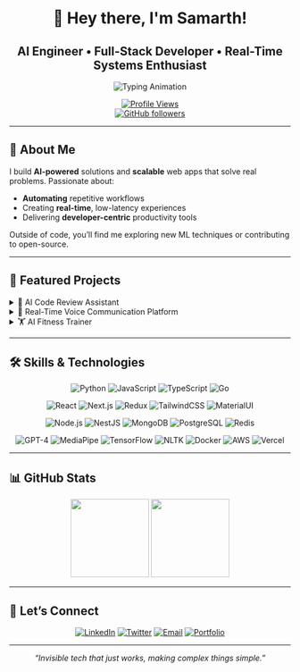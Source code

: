 <div align="center">

# 👋 Hey there, I'm Samarth!  
## AI Engineer • Full-Stack Developer • Real-Time Systems Enthusiast  

<img src="https://readme-typing-svg.herokuapp.com/?lines=Crafting+Intelligent+Tools;Automating+Tedious+Tasks;Building+Real-Time+Experiences;Always+Learning+and+Sharing&font=Fira%20Code&center=true&width=650&height=50&color=00d9ff&size=20" alt="Typing Animation"/>

[![Profile Views](https://komarev.com/ghpvc/?username=samarthify&color=blueviolet&style=flat-square)](https://github.com/samarthify)  
[![GitHub followers](https://img.shields.io/github/followers/samarthify?label=Follow&style=social)](https://github.com/samarthify)

</div>

---

## 🚀 About Me

I build **AI-powered** solutions and **scalable** web apps that solve real problems. Passionate about:
- **Automating** repetitive workflows  
- Creating **real-time**, low-latency experiences  
- Delivering **developer-centric** productivity tools  

Outside of code, you’ll find me exploring new ML techniques or contributing to open-source.

---

## 🎯 Featured Projects

<details>
<summary>🤖 AI Code Review Assistant</summary>

- **Problem:** Manual reviews caused delays & inconsistencies  
- **Solution:** Web app + VS Code extension with GPT-4 for inline, chat-based feedback  
- **Impact:** 40% faster reviews, unified coding standards  
- **Tech:** Python • GPT-4 API • React • VS Code API • Node.js  

<img src="https://media.giphy.com/media/26FPnsRww59hBJVWU/giphy.gif" width="300" alt="Code Review Demo"/>
</details>

<details>
<summary>🎤 Real-Time Voice Communication Platform</summary>

- **Problem:** High-latency voice calls & no analytics  
- **Solution:** WebRTC + Socket.io, Vosk/NLTK for transcription & sentiment analysis  
- **Impact:** <200 ms latency, supports 50+ users, actionable insights  
- **Tech:** WebRTC • Socket.io • React • Node.js • MongoDB • PostgreSQL  

<img src="https://media.giphy.com/media/llarwdtFqG63IlqUR1/giphy.gif" width="300" alt="Voice Platform Demo"/>
</details>

<details>
<summary>🏋️ AI Fitness Trainer</summary>

- **Problem:** Lack of real-time form feedback at home  
- **Solution:** MediaPipe Pose + OpenCV for 33-point tracking & rep counting  
- **Impact:** Accessible AI coaching, safer workouts  
- **Tech:** MediaPipe • OpenCV • Python • Computer Vision  

<img src="https://media.giphy.com/media/3o7aCSYNcDrJXyBqCc/giphy.gif" width="300" alt="Fitness Trainer Demo"/>
</details>

---

## 🛠️ Skills & Technologies

<div align="center">
  
![Python](https://img.shields.io/badge/Python-3776AB?style=for-the-badge&logo=python&logoColor=white)
![JavaScript](https://img.shields.io/badge/JavaScript-F7DF1E?style=for-the-badge&logo=javascript&logoColor=black)
![TypeScript](https://img.shields.io/badge/TypeScript-3178C6?style=for-the-badge&logo=typescript&logoColor=white)
![Go](https://img.shields.io/badge/Go-00ADD8?style=for-the-badge&logo=go&logoColor=white)

![React](https://img.shields.io/badge/React-61DAFB?style=for-the-badge&logo=react&logoColor=black)
![Next.js](https://img.shields.io/badge/Next.js-000000?style=for-the-badge&logo=next.js&logoColor=white)
![Redux](https://img.shields.io/badge/Redux-764ABC?style=for-the-badge&logo=redux&logoColor=white)
![TailwindCSS](https://img.shields.io/badge/TailwindCSS-06B6D4?style=for-the-badge&logo=tailwindcss&logoColor=white)
![MaterialUI](https://img.shields.io/badge/MaterialUI-0081CB?style=for-the-badge&logo=material-ui&logoColor=white)

![Node.js](https://img.shields.io/badge/Node.js-339933?style=for-the-badge&logo=node.js&logoColor=white)
![NestJS](https://img.shields.io/badge/NestJS-E0234E?style=for-the-badge&logo=nestjs&logoColor=white)
![MongoDB](https://img.shields.io/badge/MongoDB-47A248?style=for-the-badge&logo=mongodb&logoColor=white)
![PostgreSQL](https://img.shields.io/badge/PostgreSQL-316192?style=for-the-badge&logo=postgresql&logoColor=white)
![Redis](https://img.shields.io/badge/Redis-DC382D?style=for-the-badge&logo=redis&logoColor=white)

![GPT-4](https://img.shields.io/badge/GPT--4-11A37F?style=for-the-badge&logo=openai&logoColor=white)
![MediaPipe](https://img.shields.io/badge/MediaPipe-00BFA5?style=for-the-badge&logo=google&logoColor=white)
![TensorFlow](https://img.shields.io/badge/TensorFlow-FF6F00?style=for-the-badge&logo=tensorflow&logoColor=white)
![NLTK](https://img.shields.io/badge/NLTK-8CAFD1?style=for-the-badge&logo=python&logoColor=white)
![Docker](https://img.shields.io/badge/Docker-2496ED?style=for-the-badge&logo=docker&logoColor=white)
![AWS](https://img.shields.io/badge/AWS-232F3E?style=for-the-badge&logo=amazonaws&logoColor=white)
![Vercel](https://img.shields.io/badge/Vercel-000000?style=for-the-badge&logo=vercel&logoColor=white)

</div>

---

## 📊 GitHub Stats

<div align="center">

<img src="https://github-readme-stats.vercel.app/api?username=samarthify&show_icons=true&theme=tokyonight&count_private=true&hide_border=true" height="140"/>
<img src="https://github-readme-stats.vercel.app/api/top-langs/?username=samarthify&layout=compact&theme=tokyonight&hide_border=true&langs_count=6" height="140"/>

</div>

---

## 🤝 Let’s Connect

<div align="center">

[![LinkedIn](https://img.shields.io/badge/LinkedIn-0077B5?style=for-the-badge&logo=linkedin&logoColor=white)](https://linkedin.com/in/samarthnagpal)
[![Twitter](https://img.shields.io/badge/Twitter-1DA1F2?style=for-the-badge&logo=twitter&logoColor=white)](https://x.com/samarthify)
[![Email](https://img.shields.io/badge/Email-D14836?style=for-the-badge&logo=gmail&logoColor=white)](mailto:samarthifyy@gmail.com)
[![Portfolio](https://img.shields.io/badge/Portfolio-FF5722?style=for-the-badge&logo=todoist&logoColor=white)](https://samarthify.com)

</div>

---

<div align="center">

*“Invisible tech that just works, making complex things simple.”*

</div>
